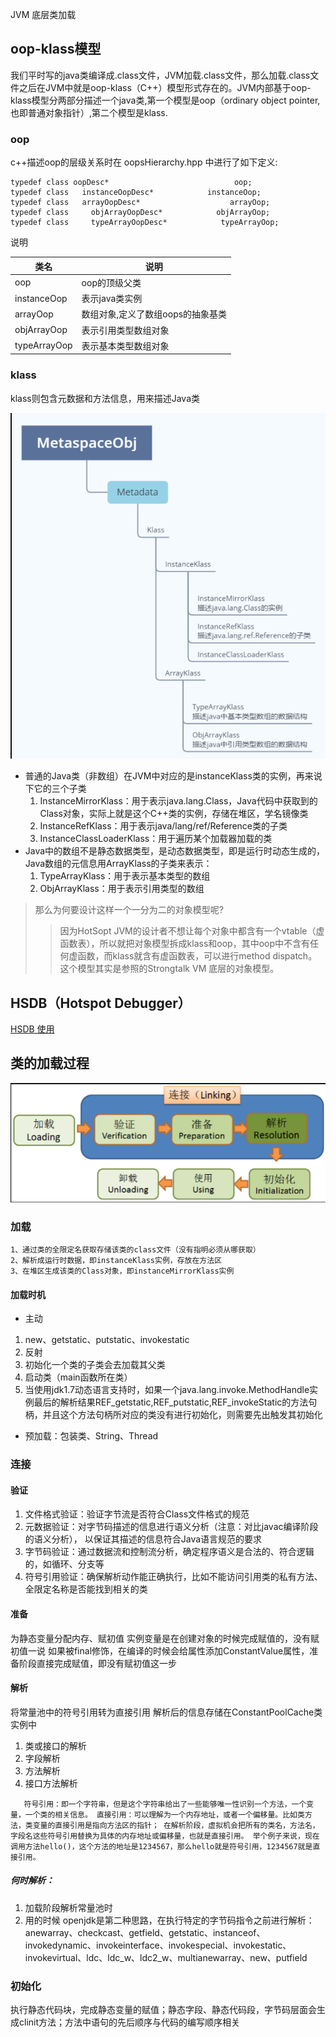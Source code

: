 JVM 底层类加载

## oop-klass模型
我们平时写的java类编译成.class文件，JVM加载.class文件，那么加载.class文件之后在JVM中就是oop-klass（C++）模型形式存在的。JVM内部基于oop-klass模型分两部分描述一个java类,第一个模型是oop（ordinary object pointer,也即普通对象指针）,第二个模型是klass.


### oop
c++描述oop的层级关系时在 oopsHierarchy.hpp 中进行了如下定义:
```
typedef class oopDesc*                            oop;
typedef class   instanceOopDesc*            instanceOop;
typedef class   arrayOopDesc*                    arrayOop;
typedef class     objArrayOopDesc*            objArrayOop;
typedef class     typeArrayOopDesc*            typeArrayOop;
```
说明

| 类名  | 说明|
|---|---|
| oop  |oop的顶级父类|
| instanceOop  |表示java类实例|
| arrayOop  |数组对象,定义了数组oops的抽象基类|
| objArrayOop  |表示引用类型数组对象|
| typeArrayOop  |表示基本类型数组对象|

### klass
klass则包含元数据和方法信息，用来描述Java类

![avatar](images/klass.png)

- 普通的Java类（非数组）在JVM中对应的是instanceKlass类的实例，再来说下它的三个子类
    1. InstanceMirrorKlass：用于表示java.lang.Class，Java代码中获取到的Class对象，实际上就是这个C++类的实例，存储在堆区，学名镜像类
    2. InstanceRefKlass：用于表示java/lang/ref/Reference类的子类
    3. InstanceClassLoaderKlass：用于遍历某个加载器加载的类
- Java中的数组不是静态数据类型，是动态数据类型，即是运行时动态生成的，Java数组的元信息用ArrayKlass的子类来表示：
    1. TypeArrayKlass：用于表示基本类型的数组
    2. ObjArrayKlass：用于表示引用类型的数组

> 那么为何要设计这样一个一分为二的对象模型呢?
>> 因为HotSopt JVM的设计者不想让每个对象中都含有一个vtable（虚函数表），所以就把对象模型拆成klass和oop，其中oop中不含有任何虚函数，而klass就含有虚函数表，可以进行method dispatch。这个模型其实是参照的Strongtalk VM 底层的对象模型。

## HSDB（Hotspot Debugger）

[HSDB 使用](https://www.jianshu.com/p/073a9a603d79)

## 类的加载过程

![avatar](images/classloader-step.png)

### 加载

    1、通过类的全限定名获取存储该类的class文件（没有指明必须从哪获取）
    2、解析成运行时数据，即instanceKlass实例，存放在方法区
    3、在堆区生成该类的Class对象，即instanceMirrorKlass实例

#### 加载时机

- 主动
 1. new、getstatic、putstatic、invokestatic
 2. 反射
 3. 初始化一个类的子类会去加载其父类
 4. 启动类（main函数所在类）
 5. 当使用jdk1.7动态语言支持时，如果一个java.lang.invoke.MethodHandle实例最后的解析结果REF_getstatic,REF_putstatic,REF_invokeStatic的方法句柄，并且这个方法句柄所对应的类没有进行初始化，则需要先出触发其初始化

- 预加载：包装类、String、Thread

### 连接
#### 验证

1. 文件格式验证：验证字节流是否符合Class文件格式的规范
2. 元数据验证：对字节码描述的信息进行语义分析（注意：对比javac编译阶段的语义分析），
以保证其描述的信息符合Java语言规范的要求
3. 字节码验证：通过数据流和控制流分析，确定程序语义是合法的、符合逻辑的，如循环、分支等
4. 符号引用验证：确保解析动作能正确执行，比如不能访问引用类的私有方法、全限定名称是否能找到相关的类

#### 准备

为静态变量分配内存、赋初值
实例变量是在创建对象的时候完成赋值的，没有赋初值一说
如果被final修饰，在编译的时候会给属性添加ConstantValue属性，准备阶段直接完成赋值，即没有赋初值这一步

#### 解析

将常量池中的符号引用转为直接引用
解析后的信息存储在ConstantPoolCache类实例中
1. 类或接口的解析
2. 字段解析
3. 方法解析
4. 接口方法解析

`   符号引用：即一个字符串，但是这个字符串给出了一些能够唯一性识别一个方法，一个变量，一个类的相关信息。
    直接引用：可以理解为一个内存地址，或者一个偏移量。比如类方法，类变量的直接引用是指向方法区的指针；
    在解析阶段，虚拟机会把所有的类名，方法名，字段名这些符号引用替换为具体的内存地址或偏移量，也就是直接引用。
    举个例子来说，现在调用方法hello()，这个方法的地址是1234567，那么hello就是符号引用，1234567就是直接引用。`

##### 何时解析：
1. 加载阶段解析常量池时
2. 用的时候
openjdk是第二种思路，在执行特定的字节码指令之前进行解析：
anewarray、checkcast、getfield、getstatic、instanceof、invokedynamic、invokeinterface、invokespecial、invokestatic、invokevirtual、ldc、ldc_w、ldc2_w、multianewarray、new、putfield

### 初始化

执行静态代码块，完成静态变量的赋值；静态字段、静态代码段，字节码层面会生成clinit方法；方法中语句的先后顺序与代码的编写顺序相关
